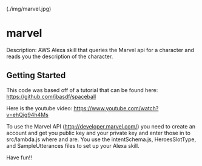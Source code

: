 (./img/marvel.jpg)

# marvel
Description: AWS Alexa skill that queries the Marvel api for a character and reads you the description of the character.

## Getting Started
This code was based off of a tutorial that can be found here: https://github.com/jbasdf/spaceball

Here is the youtube video: https://www.youtube.com/watch?v=ehQig94h4Ms

To use the Marvel API (http://developer.marvel.com/) you need to create an account and get you public key and your private key and enter those in to src/lambda.js where <marvel private key> and <marvel api key> are.
You use the intentSchema.js, HeroesSlotType, and SampleUtterances files to set up your Alexa skill.  

Have fun!!
